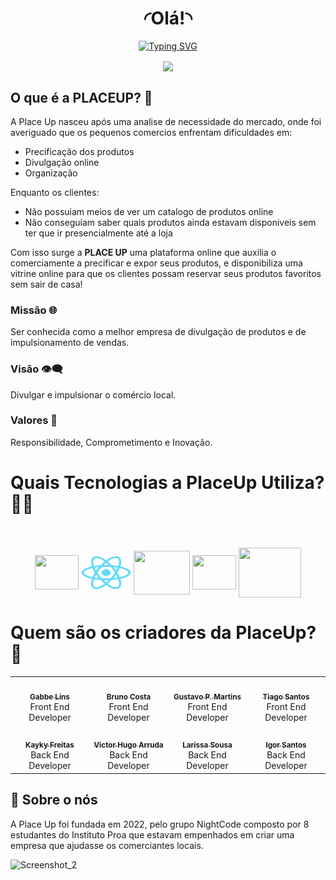<div align="center"> 
<h1> ◜Olá!◝</h2>

[![Typing SVG](https://readme-typing-svg.herokuapp.com?font=Lato&duration=6000&color=2980B9&center=verdadeiro&vCenter=verdadeiro&width=420&lines=%E2%96%9E+%E2%96%B6%E2%96%B7+%E3%80%94+Bem+Vindos+a+PLACE+UP!+%E3%80%95+%E2%97%80%E2%97%81+%E2%96%9A;%E2%96%9E+%E2%96%B6%E2%96%B7+O+com%C3%A9rcio+mais+pr%C3%B3ximo+de+voc%C3%AA+%E2%97%80%E2%97%81+%E2%96%9A)](https://git.io/typing-svg)
</div>

<div align="center">
<img align="center" height="200" src="https://user-images.githubusercontent.com/101017287/177030829-a765dcc3-b66d-4a14-87f0-6a32f1415d10.svg">
</div>

  

## O que é a PLACEUP? 🤔
A Place Up nasceu após uma analise de necessidade do mercado, onde foi averiguado que os pequenos comercios enfrentam dificuldades em: <br>
- Precificação dos produtos <br>
- Divulgação online <br>
- Organização <br>

Enquanto os clientes: <br>
- Não possuiam meios de ver um catalogo de produtos online <br>
- Não conseguiam saber quais produtos ainda estavam disponiveis sem ter que ir presencialmente até a loja <br>

Com isso surge a **PLACE UP** uma plataforma online que auxilia o comerciamente a precificar e expor seus produtos, e disponibiliza uma vitrine online para que os clientes possam reservar seus produtos favoritos sem sair de casa!

<div>
     <h3>Missão 🌐</h3>
     <p>Ser conhecida como a melhor empresa de divulgação de produtos e de impulsionamento de vendas. </p>
  </div>
  
  <div>
    <h3> Visão 👁️‍🗨️ </h3>
     <p> Divulgar e impulsionar o comércio local.   </p>
  
  <div>
     <h3> Valores 👔</h3>
     <p>Responsibilidade, Comprometimento e Inovação.</p>


    
# Quais Tecnologias a PlaceUp Utiliza? 👨‍💻
    
<div align="center" style="display: inline_block"><br>
<br>
  <img align="center"  height="55" width="70" src="https://miro.medium.com/max/480/1*Iohnw2aOQ5EBghVoqKA7VA.png">
  <img align="center" height="60" width="80" src="https://raw.githubusercontent.com/devicons/devicon/master/icons/react/react-original.svg">
  <img align="center"  height="70" width="90" src="https://cdn.jsdelivr.net/gh/devicons/devicon/icons/java/java-original-wordmark.svg">
  <img align="center" height="55" width="70" src="https://cdn.jsdelivr.net/gh/devicons/devicon/icons/spring/spring-original.svg">
  <img align="center" height="80" width="100" src="https://cdn.jsdelivr.net/gh/devicons/devicon/icons/mysql/mysql-original-wordmark.svg">
</div> 

# Quem são os criadores da PlaceUp? 🧠

<div align="center">
<table>
  <tr>
  <td align="center"><a href="https://github.com/oGabbezito"><img style="border-radius: 50%;" src="https://user-images.githubusercontent.com/101017287/177031991-b563a7dc-0d47-4d69-abba-ed86de388c77.png" width="100px;" alt=""/><br /><sub><b>Gabbe Lins</b></sub></a><br />Front End Developer </a></td>
  <td align="center"><a href="https://github.com/ihyperbr"><img style="border-radius: 50%;" src="https://user-images.githubusercontent.com/101017287/177032286-4f3ffd00-3e32-46b6-bc25-f68978ca2b09.png" width="100px;" alt=""/><br /><sub><b>Bruno Costa</b></sub></a><br />Front End Developer </a></td>
  <td align="center"><a href="https://github.com/XfireX157"><img style="border-radius: 50%;" src="https://user-images.githubusercontent.com/101017287/177032515-782dd90b-f551-4764-b3af-e2f1f5061b73.png" width="100px;" alt=""/><br /><sub><b>Gustavo P. Martins</b></sub></a><br />Front End Developer </a></td>
  <td align="center"><a href="https://github.com/Tigas29"><img style="border-radius:50%;" src="https://user-images.githubusercontent.com/101017287/177032563-7d1e772b-c04b-47f6-a393-4dc77df93761.png" width="100px;" alt=""/><br /><sub><b>Tiago Santos</b></sub></a><br />Front End Developer </a></td>
  
  
  </tr>
  <tr>
    <td align="center"><a href="https://github.com/kaykyFreitas"><img style="border-radius: 50%;" src="https://user-images.githubusercontent.com/101017287/177032719-649d76c6-3afd-4f12-a1c1-cd896cf8fc3c.png" width="100px;" alt=""/><br /><sub><b>Kayky Freitas</b></sub></a><br />Back End Developer </a></td>
    <td align="center"><a href="https://github.com/TorHugo"><img style="border-radius: 50%;" src="https://user-images.githubusercontent.com/101017287/177032838-3427b56a-26d9-4586-8ced-d3887c7801da.png" width="100px;" alt=""/><br /><sub><b>Victor Hugo Arruda</b></sub></a><br />Back End Developer </a></td>
    <td align="center"><a href="https://github.com/Larissa-Sousa"><img style="border-radius: 50%;" src="https://user-images.githubusercontent.com/101017287/177032900-0d8e9a5c-5b6f-4b68-ab21-a96ec08e29a8.png" width="100px;" alt=""/><br /><sub><b>Larissa Sousa</b></sub></a><br />Back End Developer </a></td>
    <td align="center"><a href="https://github.com/Igor-santos1"><img style="border-radius: 50%;" src="https://user-images.githubusercontent.com/101017287/177032945-4eb482db-f5df-4de1-91c3-3237fdcc2ab4.png" width="100px;" alt=""/><br /><sub><b>Igor Santos</b></sub></a><br />Back End Developer </a></td>

</tr>
</table>

</div>

## 🔆 Sobre o nós
A Place Up foi fundada em 2022, pelo grupo NightCode composto por 8 estudantes do Instituto Proa que estavam empenhados em criar uma empresa que ajudasse os comerciantes locais.

![Screenshot_2](https://user-images.githubusercontent.com/68878579/180326261-53d00727-b90f-425e-bff8-4491eed31a4a.png)
